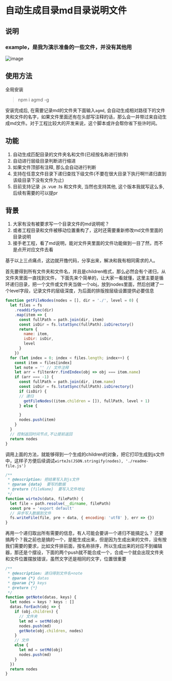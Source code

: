# 自动生成目录md目录说明文件

## 说明

### example，是我为演示准备的一些文件，并没有其他用

![image](https://github.com/majun2232/auto-generate-md/blob/master/md.png)

## 使用方法
全局安装
> npm i agmd -g

安装完成后, 在需要记录md的文件夹下面输入`agmd`, 会自动生成相对路径下的文件夹和文件的名字，如果文件里面还有在头部写注释的话，那么会一并带过来自动生成md文件。对于工程比较大的开发来说，这个脚本或许会帮你省下些许时间。

## 功能
1. 自动生成匹配目录的文件夹名和文件(已经按名称进行排序)
2. 自动进行层级目录判断进行缩进
3. 如果文件顶部有注释, 那么会自动进行判断
4. 支持在任意文件目录下递归查找下级文件(不要在很大目录下执行啊!!!递归直到该级目录下没有文件为止)
5. 目前支持记录 .js .vue .ts 和文件夹, 当然也支持其他, 这个版本我就写这么多, 后续有需要的可以提pr

## 背景
1. 大家有没有被要求写一个目录文件的md说明呢？
2. 或者工程目录和文件被移动位置重构了，这时还需要重新修改md文件里面的目录说明
3. 接手老工程，看了md说明，能对文件夹里面的文件功能做到一目了然，而不是点开对应文件去看

基于以上三点痛点，这边就开撸代码，分享出来，解决和我有相同需求的人。

首先要得到所有文件夹和文件名，并且是children格式，那么必然会有个递归，从文件夹里面一直找到文件，
下面先来个简单的，让大家一看就懂，这里主要是循环递归目录，把一个文件或文件夹当做一个obj，放到nodes里面，然后创建了一个level字段，记录文件的层级深度，为后面的排版按层级设置提供必要信息

```js
function getFileNodes(nodes = [], dir = './', level = 0) {
  let files = fs
    .readdirSync(dir)
    .map(item => {
      const fullPath = path.join(dir, item)
      const isDir = fs.lstatSync(fullPath).isDirectory()
      return {
        name: item,
        isDir: isDir,
        level
      }
    })
  for (let index = 0; index < files.length; index++) {
    const item = files[index]
    let note = '' // 文件注释
    let arr = filterArr.findIndex(obj => obj === item.name)
    if (arr === -1) {
      const fullPath = path.join(dir, item.name)
      const isDir = fs.lstatSync(fullPath).isDirectory()
      if (isDir) {
      // 递归
        getFileNodes((item.children = []), fullPath, level + 1)
      } else {

      }
      nodes.push(item)
    }
  }
  // 控制返回时间节点,不让提前返回
  return nodes
}
```
调用上面的方法，就能够得到一个生成的children的对象，把它打印生成到js文件中，这样子方便后续调试`wirteJs(JSON.stringify(nodes), './readme-file.js')`

```js
/**
 * @description: 把结果写入到js文件
 * @param {data}  要写的数据
 * @return {fileName}  要写入文件地址
 */
function wirteJs(data, filePath) {
  let file = path.resolve(__dirname, filePath)
  const pre = 'export default'
  // 异步写入数据到文件
  fs.writeFile(file, pre + data, { encoding: 'utf8' }, err => {})
}
```
再用一个递归取出所有需要的信息，有人可能会要讲一个递归不能搞定么？ 还要搞两个？我之前也是搞的一个，是能生成出来，但是因为生成出来的文件，没有按我们需要的要求，比如文件排前面，按名称排序，所以生成出来的对应不到编辑器，那还是个摆设，下面的两个push就不能合成一个，合成一个就会出现文件夹和文件位置摆放错误，虽然文字还是相同的文字，位置很重要

```js
/**
 * @description: 递归得到文件名+note
 * @param {*} datas
 * @param {*} keys
 * @return {*}
 */
function getNote(datas, keys) {
  let nodes = keys ? keys : []
  datas.forEach(obj => {
    if (obj.children) {
      // 文件夹
      let md = setMd(obj)
      nodes.push(md)
      getNote(obj.children, nodes)
    }
    // 文件
    else {
      let md = setMd(obj)
      nodes.push(md)
    }
  })
  return nodes
}
